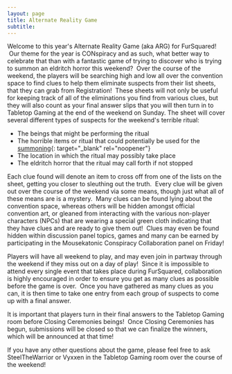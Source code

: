 ```yaml
---
layout: page
title: Alternate Reality Game
subtitle:
---
```


Welcome to this year's Alternate Reality Game (aka ARG) for FurSquared\! &nbsp;Our theme for the year is CONspiracy and as such, what better way to celebrate that than with a fantastic game of trying to discover who is trying to summon an eldritch horror this weekend? &nbsp;Over the course of the weekend, the players will be searching high and low all over the convention space to find clues to help them eliminate suspects from their list sheets, that they can grab from Registration\! &nbsp;These sheets will not only be useful for keeping track of all of the eliminations you find from various clues, but they will also count as your final answer slips that you will then turn in to Tabletop Gaming at the end of the weekend on Sunday. The sheet will cover several different types of suspects for the weekend's terrible ritual:

* The beings that might be performing the ritual
* The horrible items or ritual that could potentially be used for the [summoning](/assets/img/theme-2022/clue_not-arcane-projector.jpg){: target="_blank" rel="noopener"}
* The location in which the ritual may possibly take place
* The eldritch horror that the ritual may call forth if not stopped

Each clue found will denote an item to cross off from one of the lists on the sheet, getting you closer to sleuthing out the truth. &nbsp;Every clue will be given out over the course of the weekend via some means, though just what all of these means are is a mystery. &nbsp;Many clues can be found lying about the convention space, whereas others will be hidden amongst official convention art, or gleaned from interacting with the various non-player characters (NPCs) that are wearing a special green cloth indicating that they have clues and are ready to give them out\! &nbsp;Clues may even be found hidden within discussion panel topics, games and many can be earned by participating in the Mousekatonic Conspiracy Collaboration panel on Friday\!

Players will have all weekend to play, and may even join in partway through the weekend if they miss out on a day of play\! &nbsp;Since it is impossible to attend every single event that takes place during FurSquared, collaboration is highly encouraged in order to ensure you get as many clues as possible before the game is over. &nbsp;Once you have gathered as many clues as you can, it is then time to take one entry from each group of suspects to come up with a final answer.

It is important that players turn in their final answers to the Tabletop Gaming room before Closing Ceremonies beings\! &nbsp;Once Closing Ceremonies has begun, submissions will be closed so that we can finalize the winners, which will be announced at that time\!

If you have any other questions about the game, please feel free to ask SteelTheWarrior or Vyxxen in the Tabletop Gaming room over the course of the weekend\!
